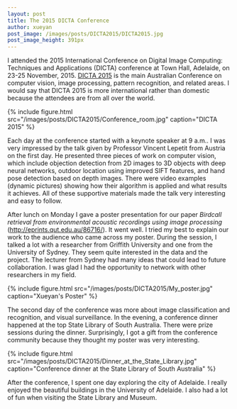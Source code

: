 ```yaml
---
layout: post
title: The 2015 DICTA Conference
author: xueyan
post_image: /images/posts/DICTA2015/DICTA2015.jpg
post_image_height: 391px
---
```



I attended the 2015 International Conference on Digital Image Computing: Techniques and Applications (DICTA) conference at Town Hall, Adelaide, on 23-25 November, 2015. [DICTA 2015](http://dictaconference.org/dicta2015/) is the main Australian Conference on computer vision, image processing, pattern recognition, and related areas.  I would say that DICTA 2015 is more international rather than domestic because the attendees are from all over the world.  


{% include figure.html src="/images/posts/DICTA2015/Conference_room.jpg" caption="DICTA 2015" %}



Each day at the conference started with a keynote speaker at 9 a.m.. I was very impressed by the talk given by Professor Vincent Lepetit from Austria on the first day.  He presented three pieces of work on computer vision, which include objection detection from 2D images to 3D objects with deep neural networks, outdoor location using improved SIFT features, and hand pose detection based on depth images. There were video examples (dynamic pictures) showing how their algorithm is applied and what results it achieves. All of these supportive materials made the talk very interesting and easy to follow.

After lunch on Monday I gave a poster presentation for our paper _Birdcall retrieval from environmental acoustic recordings using image processing_ (<http://eprints.qut.edu.au/86716/>). It went well. I tried my best to explain our work to the audience who came across my poster. During the session, I talked a lot with a researcher from Griffith University and one from the University of Sydney. They seem quite interested in the data and the project.  The lecturer from Sydney had many ideas that could lead to future collaboration. I was glad I had the opportunity to network with other researchers in my field.

{% include figure.html src="/images/posts/DICTA2015/My_poster.jpg" caption="Xueyan's Poster" %}

The second day of the conference was more about image classification and recognition, and visual surveillance. In the evening, a conference dinner happened at the top State Library of South Australia. There were prize sessions during the dinner. Surprisingly, I got a gift from the conference community because they thought my poster was very interesting.

{% include figure.html src="/images/posts/DICTA2015/Dinner_at_the_State_Library.jpg" caption="Conference dinner at the State Library of South Australia" %}

After the conference, I spent one day exploring the city of Adelaide. I really enjoyed the beautiful buildings in the University of Adelaide. I also had a lot of fun when visiting the State Library and Museum.


